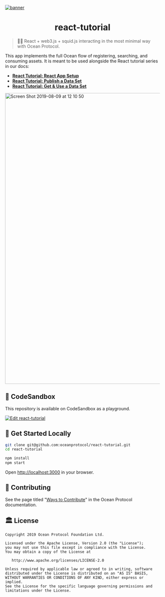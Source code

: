 [![banner](https://raw.githubusercontent.com/oceanprotocol/art/master/github/repo-banner%402x.png)](https://oceanprotocol.com)

<h1 align="center">react-tutorial</h1>

> 🦄🦑 React + web3.js + squid.js interacting in the most minimal way with Ocean Protocol.

This app implements the full Ocean flow of registering, searching, and consuming assets. It is meant to be used alongside the React tutorial series in our docs:

- [**React Tutorial: React App Setup**](https://docs.oceanprotocol.com/tutorials/react-setup/)
- [**React Tutorial: Publish a Data Set**](https://docs.oceanprotocol.com/tutorials/react-publish-data-set/)
- [**React Tutorial: Get & Use a Data Set**](https://docs.oceanprotocol.com/tutorials/react-get-use-data-set/)

<a href="https://docs.oceanprotocol.com/tutorials/react-setup/"><img width="947" alt="Screen Shot 2019-08-09 at 12 10 50" src="https://user-images.githubusercontent.com/90316/62772018-cb4e0d80-ba9e-11e9-9492-1118943c6c7b.png"></a>

## 🦄 CodeSandbox

This repository is available on CodeSandbox as a playground.

[![Edit react-tutorial](https://codesandbox.io/static/img/play-codesandbox.svg)](https://codesandbox.io/s/github/oceanprotocol/react-tutorial/tree/master/?fontsize=14)

## 🦑 Get Started Locally

```bash
git clone git@github.com:oceanprotocol/react-tutorial.git
cd react-tutorial

npm install
npm start
```

Open [http://localhost:3000](http://localhost:3000) in your browser.

## 🎁 Contributing

See the page titled "[Ways to Contribute](https://docs.oceanprotocol.com/concepts/contributing/)" in the Ocean Protocol documentation.

## 🏛 License

```text
Copyright 2019 Ocean Protocol Foundation Ltd.

Licensed under the Apache License, Version 2.0 (the "License");
you may not use this file except in compliance with the License.
You may obtain a copy of the License at

   http://www.apache.org/licenses/LICENSE-2.0

Unless required by applicable law or agreed to in writing, software
distributed under the License is distributed on an "AS IS" BASIS,
WITHOUT WARRANTIES OR CONDITIONS OF ANY KIND, either express or implied.
See the License for the specific language governing permissions and
limitations under the License.
```
